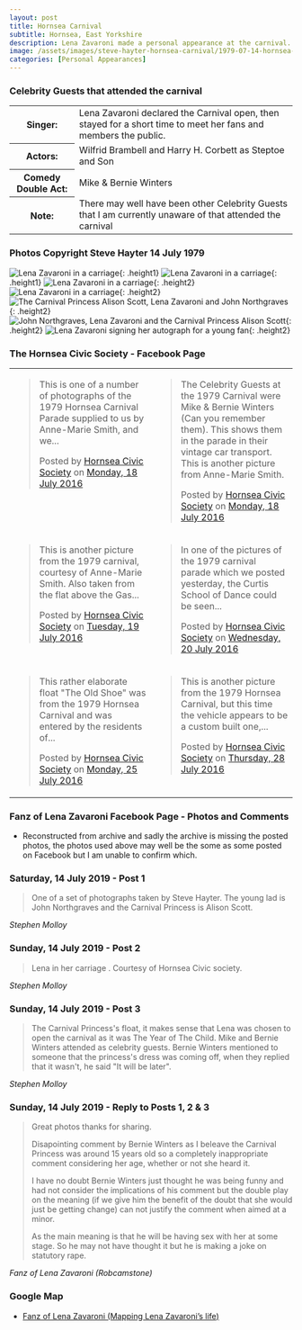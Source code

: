 ```yaml
---
layout: post
title: Hornsea Carnival
subtitle: Hornsea, East Yorkshire
description: Lena Zavaroni made a personal appearance at the carnival. She declared the Carnival open, then stayed for a short time to meet her fans and the public.
image: /assets/images/steve-hayter-hornsea-carnival/1979-07-14-hornsea-carnival.png
categories: [Personal Appearances]
---
```


<div id="fb-root"></div>
<script async defer crossorigin="anonymous" src="https://connect.facebook.net/en_GB/sdk.js#xfbml=1&version=v7.0" nonce="gVu4nYmO"></script>

### Celebrity Guests that attended the carnival
<table>
<tr><th>Singer:</th><td>Lena Zavaroni declared the Carnival open, then stayed for a short time to meet her fans and members the public.</td></tr>
<tr><th>Actors:</th><td>Wilfrid Brambell and Harry H. Corbett as Steptoe and Son</td></tr>
<tr><th style="width:100px;">Comedy Double Act:</th><td>Mike &amp; Bernie Winters</td></tr>
<tr><th>Note:</th><td>There may well have been other Celebrity Guests that I am currently unaware of that attended the carnival</td></tr>
</table>

### Photos Copyright Steve Hayter 14 July 1979
![](/assets/images/steve-hayter-hornsea-carnival/1979-07-14-hornsea-carnival-01.jpg "Lena Zavaroni in a carriage"){: .height1}
![](/assets/images/steve-hayter-hornsea-carnival/1979-07-14-hornsea-carnival-02.jpg "Lena Zavaroni in a carriage"){: .height1}
![](/assets/images/steve-hayter-hornsea-carnival/1979-07-14-hornsea-carnival-03.jpg "Lena Zavaroni in a carriage"){: .height2}
![](/assets/images/steve-hayter-hornsea-carnival/1979-07-14-hornsea-carnival-04.jpg "Lena Zavaroni in a carriage"){: .height2}
![](/assets/images/steve-hayter-hornsea-carnival/1979-07-14-hornsea-carnival-05.jpg "The Carnival Princess Alison Scott, Lena Zavaroni and John Northgraves"){: .height2}
![](/assets/images/steve-hayter-hornsea-carnival/1979-07-14-hornsea-carnival-06.jpg "John Northgraves, Lena Zavaroni and the Carnival Princess Alison Scott"){: .height2}
![](/assets/images/steve-hayter-hornsea-carnival/1979-07-14-hornsea-carnival-07.jpg "Lena Zavaroni signing her autograph for a young fan"){: .height2}

### The Hornsea Civic Society - Facebook Page
<table>
<tr>
<td style="width:50%; vertical-align: top;">
<div class="fb-post" data-href="https://www.facebook.com/322737224497318/photos/a.1112473035523729/888532991251069/" data-show-text="true" data-width=""><blockquote cite="https://developers.facebook.com/322737224497318/photos/a.1112473035523729/888532991251069/?type=3" class="fb-xfbml-parse-ignore"><p>This is one of a number of photographs of the 1979 Hornsea Carnival Parade supplied to us by Anne-Marie Smith, and we...</p>Posted by <a href="https://www.facebook.com/Hornsea-Civic-Society-322737224497318/">Hornsea Civic Society</a> on&nbsp;<a href="https://developers.facebook.com/322737224497318/photos/a.1112473035523729/888532991251069/?type=3">Monday, 18 July 2016</a></blockquote></div>
</td>

<td style="width:50%; vertical-align: top;">
<div class="fb-post" data-href="https://www.facebook.com/322737224497318/photos/a.1112473035523729/888534234584278/" data-show-text="true" data-width=""><blockquote cite="https://developers.facebook.com/322737224497318/photos/a.1112473035523729/888534234584278/?type=3" class="fb-xfbml-parse-ignore"><p>The Celebrity Guests at the 1979 Carnival were Mike &amp; Bernie Winters (Can you remember them). This shows them in the parade in their vintage car transport.
This is another picture from Anne-Marie Smith.</p>Posted by <a href="https://www.facebook.com/Hornsea-Civic-Society-322737224497318/">Hornsea Civic Society</a> on&nbsp;<a href="https://developers.facebook.com/322737224497318/photos/a.1112473035523729/888534234584278/?type=3">Monday, 18 July 2016</a></blockquote></div>
</td>
</tr>

<tr>
<td style="width:50%; vertical-align: top;">
<div class="fb-post" data-href="https://www.facebook.com/322737224497318/photos/a.1112473035523729/889104944527207/" data-show-text="true" data-width=""><blockquote cite="https://developers.facebook.com/322737224497318/photos/a.1112473035523729/889104944527207/?type=3" class="fb-xfbml-parse-ignore"><p>This is another picture from the 1979 carnival, courtesy of Anne-Marie Smith. Also taken from the flat above the Gas...</p>Posted by <a href="https://www.facebook.com/Hornsea-Civic-Society-322737224497318/">Hornsea Civic Society</a> on&nbsp;<a href="https://developers.facebook.com/322737224497318/photos/a.1112473035523729/889104944527207/?type=3">Tuesday, 19 July 2016</a></blockquote></div>
</td>

<td style="width:50%; vertical-align: top;">
<div class="fb-post" data-href="https://www.facebook.com/322737224497318/photos/a.1112473035523729/889604851143883/" data-show-text="true" data-width=""><blockquote cite="https://developers.facebook.com/322737224497318/photos/a.1112473035523729/889604851143883/?type=3" class="fb-xfbml-parse-ignore"><p>In one of the pictures of the 1979 carnival parade which we posted yesterday, the Curtis School of Dance could be seen...</p>Posted by <a href="https://www.facebook.com/Hornsea-Civic-Society-322737224497318/">Hornsea Civic Society</a> on&nbsp;<a href="https://developers.facebook.com/322737224497318/photos/a.1112473035523729/889604851143883/?type=3">Wednesday, 20 July 2016</a></blockquote></div>
</td>
</tr>

<tr>
<td style="width:50%; vertical-align: top;">
<div class="fb-post" data-href="https://www.facebook.com/322737224497318/photos/a.1112473035523729/891869957584039/" data-show-text="true" data-width=""><blockquote cite="https://developers.facebook.com/322737224497318/photos/a.1112473035523729/891869957584039/?type=3" class="fb-xfbml-parse-ignore"><p>This rather elaborate float &quot;The Old Shoe&quot; was from the 1979 Hornsea Carnival and was entered by the residents of...</p>Posted by <a href="https://www.facebook.com/Hornsea-Civic-Society-322737224497318/">Hornsea Civic Society</a> on&nbsp;<a href="https://developers.facebook.com/322737224497318/photos/a.1112473035523729/891869957584039/?type=3">Monday, 25 July 2016</a></blockquote></div>
</td>

<td style="width:50%; vertical-align: top;">
<div class="fb-post" data-href="https://www.facebook.com/322737224497318/photos/a.1112473035523729/893521727418862/" data-show-text="true" data-width=""><blockquote cite="https://developers.facebook.com/322737224497318/photos/a.1112473035523729/893521727418862/?type=3" class="fb-xfbml-parse-ignore"><p>This is another picture from the 1979 Hornsea Carnival, but this time the vehicle appears to be a custom built one,...</p>Posted by <a href="https://www.facebook.com/Hornsea-Civic-Society-322737224497318/">Hornsea Civic Society</a> on&nbsp;<a href="https://developers.facebook.com/322737224497318/photos/a.1112473035523729/893521727418862/?type=3">Thursday, 28 July 2016</a></blockquote></div>
</td>
</tr>
</table>

### Fanz of Lena Zavaroni Facebook Page - Photos and Comments
* Reconstructed from archive and sadly the archive is missing the posted photos, the photos used above may well be the some as some posted on Facebook but I am unable to confirm which.

### Saturday, 14 July 2019 - Post 1
> One of a set of photographs taken by Steve Hayter. The young lad is John Northgraves and the Carnival Princess is Alison Scott.

<cite>Stephen Molloy</cite>

### Sunday, 14 July 2019 - Post 2
> Lena in her carriage . Courtesy of Hornsea Civic society.

<cite>Stephen Molloy</cite>

### Sunday, 14 July 2019 - Post 3

> The Carnival Princess's float, it makes sense that Lena was chosen to open the carnival as it was The Year of The Child. Mike and Bernie Winters attended as celebrity guests.
Bernie Winters mentioned to someone that the princess's dress was coming off, when they replied that it wasn't, he said "It will be later".

<cite>Stephen Molloy</cite>

### Sunday, 14 July 2019 - Reply to Posts 1, 2 & 3
> Great photos thanks for sharing.
>
> Disapointing comment by Bernie Winters as I beleave the Carnival Princess was around 15 years old so a completely inappropriate comment considering her age, whether or not she heard it.
>
> I have no doubt Bernie Winters just thought he was being funny and had not consider the implications of his comment but the double play on the meaning (if we give him the benefit of the doubt that she would just be getting change) can not justify the comment when aimed at a minor.
>
> As the main meaning is that he will be having sex with her at some stage. So he may not have thought it but he is making a joke on statutory rape.

<cite>Fanz of Lena Zavaroni (Robcamstone)</cite>

### Google Map
* [Fanz of Lena Zavaroni (Mapping Lena Zavaroni’s life)](https://www.google.com/maps/d/u/0/viewer?mid=1D1D0ERV_FQMNb9XZzJ-J3yUlK8aI4vhI&ll=53.91270380000004%2C-0.16948649999994814&z=19)

<style>
.height1 {width:auto; height:251.76px;}
.height2 {width:auto; height:218.76px;}
img {vertical-align: unset;}
</style>

